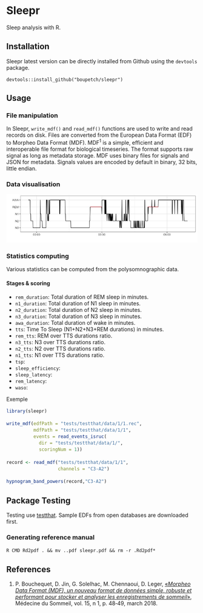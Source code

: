 # Sleepr

Sleep analysis with R.

## Installation

Sleepr latest version can be directly installed from Github using the `devtools` package.

```
devtools::install_github("boupetch/sleepr")
```

## Usage

### File manipulation

In Sleepr, `write_mdf()` and `read_mdf()` functions are used to write and read records on disk. Files are converted from the European Data Format (EDF) to Morpheo Data Format (MDF). MDF<sup>1</sup> is a simple, efficient and interoperable file format for biological timeseries. The format supports raw signal as long as metadata storage. 
MDF uses binary files for signals and JSON for metadata. Signals values are encoded by default in binary, 32 bits, little endian.

### Data visualisation

![hypnogram](img/hypnogram.jpeg)

### Statistics computing

Various statistics can be computed from the polysomnographic data.

#### Stages & scoring

  * `rem_duration`: Total duration of REM sleep in minutes.
  * `n1_duration`: Total duration of N1 sleep in minutes.
  * `n2_duration`: Total duration of N2 sleep in minutes.
  * `n3_duration`: Total duration of N3 sleep in minutes.
  * `awa_duration`: Total duration of wake in minutes.
  * `tts`: Time To Sleep (N1+N2+N3+REM durations) in minutes.
  * `rem_tts`: REM over TTS durations ratio.
  * `n3_tts`: N3 over TTS durations ratio.
  * `n2_tts`: N2 over TTS durations ratio.
  * `n1_tts`: N1 over TTS durations ratio.
  * `tsp`:
  * `sleep_efficiency`:
  * `sleep_latency`:
  * `rem_latency`:
  * `waso`:

Exemple

```R
library(sleepr)

write_mdf(edfPath = "tests/testthat/data/1/1.rec",
          mdfPath = "tests/testthat/data/1/1",
          events = read_events_isruc(
            dir = "tests/testthat/data/1/",
            scoringNum = 1))
            
record <- read_mdf("tests/testthat/data/1/1",
                   channels = "C3-A2")

hypnogram_band_powers(record,"C3-A2")
```

## Package Testing

Testing use [testthat](https://github.com/r-lib/testthat). Sample EDFs from open databases are downloaded first.

### Generating reference manual

```
R CMD Rd2pdf . && mv ..pdf sleepr.pdf && rm -r .Rd2pdf*
```

## References

1. P. Bouchequet, D. Jin, G. Solelhac, M. Chennaoui, D. Leger, [«*Morpheo Data Format (MDF), un nouveau format de données simple, robuste et performant pour stocker et analyser les enregistrements de sommeil*»](https://www.sciencedirect.com/science/article/pii/S1769449318301304), Médecine du Sommeil, vol. 15, n 1, p. 48‑49, march 2018.
